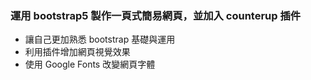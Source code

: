 ### 運用 bootstrap5 製作一頁式簡易網頁，並加入 counterup 插件<br>
* 讓自己更加熟悉 bootstrap 基礎與運用
* 利用插件增加網頁視覺效果
* 使用 Google Fonts 改變網頁字體
